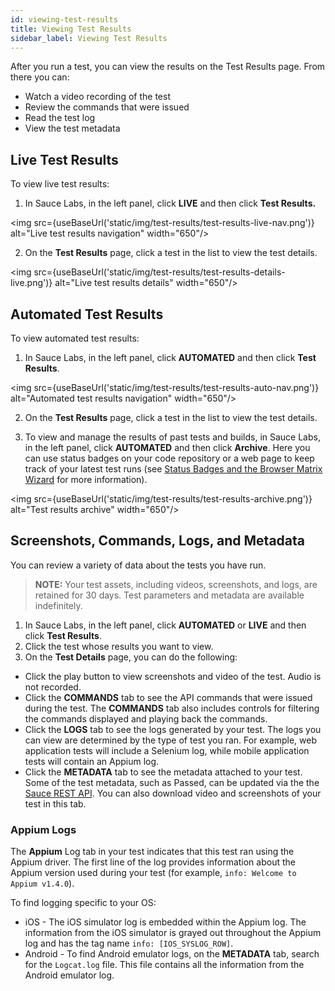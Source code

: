 ```yaml
---
id: viewing-test-results
title: Viewing Test Results
sidebar_label: Viewing Test Results
---
```


After you run a test, you can view the results on the Test Results page. From there you can:

* Watch a video recording of the test
* Review the commands that were issued
* Read the test log
* View the test metadata

## Live Test Results

To view live test results:
1. In Sauce Labs, in the left panel, click **LIVE** and then click **Test Results.**

<img src={useBaseUrl('static/img/test-results/test-results-live-nav.png')} alt="Live test results navigation" width="650"/>

2. On the **Test Results** page, click a test in the list to view the test details.

<img src={useBaseUrl('static/img/test-results/test-results-details-live.png')} alt="Live test results details" width="650"/>

## Automated Test Results
To view automated test results:
1. In Sauce Labs, in the left panel, click **AUTOMATED** and then click **Test Results**.

<img src={useBaseUrl('static/img/test-results/test-results-auto-nav.png')} alt="Automated test results navigation" width="650"/>

2. On the **Test Results** page, click a test in the list to view the test details.

3. To view and manage the results of past tests and builds, in Sauce Labs, in the left panel, click **AUTOMATED** and then click **Archive**. Here you can use status badges on your code repository or a web page to keep track of your latest test runs (see [Status Badges and the Browser Matrix Wizard](/test-results/badges-browser-matrix) for more information).

<img src={useBaseUrl('static/img/test-results/test-results-archive.png')} alt="Test results archive" width="650"/>

## Screenshots, Commands, Logs, and Metadata
You can review a variety of data about the tests you have run.

>**NOTE:** Your test assets, including videos, screenshots, and logs, are retained for 30 days. Test parameters and metadata are available indefinitely.

1. In Sauce Labs, in the left panel, click **AUTOMATED** or **LIVE** and then click **Test Results**.
2. Click the test whose results you want to view.
3. On the **Test Details** page, you can do the following:
  * Click the play button to view screenshots and video of the test. Audio is not recorded.
  * Click the **COMMANDS** tab to see the API commands that were issued during the test. The **COMMANDS** tab also includes controls for filtering the commands displayed and playing back the commands.
  * Click the **LOGS** tab to see the logs generated by your test. The logs you can view are determined by the type of test you ran. For example, web application tests will include a Selenium log, while mobile application tests will contain an Appium log.
  * Click the **METADATA** tab to see the metadata attached to your test. Some of the test metadata, such as Passed, can be updated via the the [Sauce REST API](https://wiki.saucelabs.com/display/DOCS/The+Sauce+Labs+REST+API). You can also download video and screenshots of your test in this tab.

### Appium Logs
The **Appium** Log tab in your test indicates that this test ran using the Appium driver. The first line of the log provides information about the Appium version used during your test (for example, `info: Welcome to Appium v1.4.0`).

To find logging specific to your OS:

* iOS - The iOS simulator log is embedded within the Appium log. The information from the iOS simulator is grayed out throughout the Appium log and has the tag name `info: [IOS_SYSLOG_ROW]`.
* Android - To find Android emulator logs, on the **METADATA** tab, search for the `Logcat.log` file. This file contains all the information from the Android emulator log.
